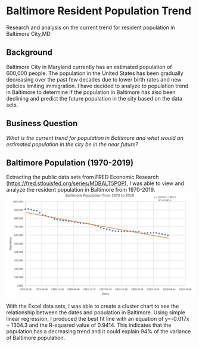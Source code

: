 # Baltimore Resident Population Trend
Research and analysis on the current trend for resident population in Baltimore City,MD

## Background
Baltimore City in Maryland currently has an estimated population of 600,000 people. The population in the United States has been gradually decreasing over the past few decades due to lower birth rates and new policies limiting immigration. I have decided to analyze to population trend in Baltimore to determine if the population in Baltimore has also been declining and predict the future population in the city based on the data sets. 

## Business Question
_What is the current trend for population in Baltimore and what would an estimated population in the city be in the near future?_

## Baltimore Population (1970-2019)
Extracting the public data sets from FRED Economic Research (https://fred.stlouisfed.org/series/MDBALT5POP), I was able to view and analyze the resident population in Baltimore from 1970-2019.
![alt text](https://github.com/justinjiholee/baltimore-population-trend/blob/main/Baltimore%20Population.png)

With the Excel data sets, I was able to create a cluster chart to see the relationship between the dates and population in Baltimore. Using simple linear regression, I produced the best fit line with an equation of y=-0.017x + 1304.3 and the R-squared value of 0.9414. This indicates that the population has a decreasing trend and it could explain 94% of the variance of Baltimore population. 
